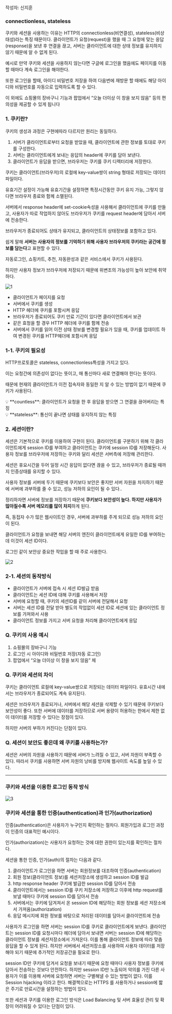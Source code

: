 작성자: 신지훈

### connectionless, stateless

쿠키와 세션을 사용하는 이유는 HTTP의 connectionless(비연결성), stateless(비상태성)라는 특징 때문이다. 클라이언트가 요청(request)을 했을 때 그 요청에 맞는 응답(response)을 보낸 후 연결을 끊고, 서버는 클라이언트에 대한 상태 정보를 유지하지 않기 때문에 알 수 없게 된다.

예시로 만약 쿠키와 세션을 사용하지 않는다면 구글에 로그인을 했음에도 페이지를 이동할 때마다 계속 로그인을 해야한다.

또한 로그인을 할때, 아이디 비밀번호 저장을 하여 다음번에 재방문 할 때에도 해당 아이디와 비밀번호를 자동으로 입력하도록 할 수 있다.

이 외에도 쇼핑몰의 장바구니 기능과 팝업에서 “오늘 더이상 이 창을 보지 않음" 등의 편의성을 제공할 수 있게 됩니다

### 1. 쿠키란?

쿠키의 생성과 과정은 구현에따라 다르지만 원리는 동일하다.

1. 서버가 클라이언트로부터 요청을 받았을 때, 클라이언트에 관한 정보를 토대로 쿠키를 구성한다.
2. 서버는 클라이언트에게 보내는 응답의 header에 쿠키를 담아 보낸다.
3. 클라이언트가 응답을 받으면, 브라우저는 쿠키를 쿠키 디렉터리에 저장한다.

쿠키는 클라이언트(브라우저)의 로컬에 key-value쌍이 string 형태로 저장되는 데이터 파일이다.

유효기간 설정이 가능해 유효기간을 설정하면 특정시간동안 쿠키 유지 가능, 그렇지 않다면 브라우저 종료와 함께 소멸된다.

서버에서 response header에 set-cookie속성을 사용해서 클라이언트에 쿠키를 만들고, 사용자가 따로 작업하지 않아도 브라우저가 쿠키를 request header에 담아서 서버에 전송한다.

브라우저가 종료되어도 상태가 유지되고, 클라이언트의 상태정보를 포함하고 있다.

쉽게 말해 **서버는 사용자의 정보를 기억하기 위해 사용자 브라우저의 쿠키라는 공간에 정보를 담는다**고 표현할 수 있다.

자동로그인, 쇼핑카트, 추천, 자동완성과 같은 서비스에서 쿠키가 사용된다.

하지만 사용자 정보가 브라우저에 저장되기 때문에 위변조의 가능성이 높아 보안에 취약하다.

![1](https://github.com/EN-CS-STUDY/CS_STUDY/assets/81848426/f60776c6-1b6b-49c9-8f53-d81b42b48c52)

- 클라이언트가 페이지를 요청
- 서버에서 쿠키를 생성
- HTTP 헤더에 쿠키를 포함시켜 응답
- 브라우저가 종료되어도 쿠키 만료 기간이 있다면 클라이언트에서 보관
- 같은 효청을 할 경우 HTTP 헤더에 쿠키를 함께 전송
- 서버에서 쿠키를 읽어 이전 상태 정보를 변경할 필요가 있을 때, 쿠키를 업데이트 하여 변경된 쿠키를 HTTP헤더에 포함시켜 응답

### 1-1. 쿠키의 필요성

HTTP프로토콜은 stateless, connectionless특성을 가지고 있다.

이는 요청간에 의존성이 없다는 뜻이고, 매 통신마다 새로 연결해야 한다는 뜻이다.

때문에 현재의 클라이언트가 이전 접속자와 동일한 지 알 수 있는 방법이 없기 때문에 쿠키가 사용된다.

<aside>
💡 **countless**: 클라이언트가 요청을 한 후 응답을 받으면 그 연결을 끊어버리는 특징

</aside>

<aside>
💡 **stateless**: 통신이 끝나면 상태를 유지하지 않는 특징

</aside>

### 2. 세션이란?

세션은 기본적으로 쿠키를 이용하여 구현이 된다. 클라이언트를 구분하기 위해 각 클라이언트에게 session ID를 부여하고 클라이언트는 쿠키에 session ID를 저장해둔다. 사용자 정보를 브라우저에 저장하는 쿠키와 달리 세션은 서버측에 저장해 관리한다.

세션은 휴요시간을 두어 일정 시간 응답이 없다면 끊을 수 있고, 브라우저가 종료될 때까지 인증상태를 유지할 수 있다.

사용자 정보를 서버에 두기 때문에 쿠키보다 보안은 좋지만 서버 자원을 차지하기 때문에 서버에 과부하를 줄 수 있고, 성능 저하의 요인이 될 수 있다..

정리하자면 서버에 정보를 저장하기 때문에 **쿠키보다 보안성이 높다. 하지만 사용자가 많아질수록 서버 메모리를 많이 차지**하게 된다.

즉, 동접자 수가 많은 웹사이트인 경우, 서버에 과부하를 주게 되므로 성능 저하의 요인이 된다.

클라이언트가 요청을 보내면 해당 서버의 엔진이 클라이언트에게 유일한 ID를 부여하는데 이것이 세션 ID이다.

로그인 같이 보안상 중요한 작업을 할 때 주로 사용한다.

![2](https://github.com/EN-CS-STUDY/CS_STUDY/assets/81848426/92485267-3254-434d-a859-263f418be639)

### 2-1. 세션의 동작방식

- 클라이언트가 서버에 접속 시 세션 ID발급 받음
- 클라이언트는 세션 ID에 대해 쿠키를 사용해서 저장
- 서버에 요청할 때, 쿠키의 세션ID를 같이 서버에 전달해서 요청
- 서버는 세션 ID를 전달 받아 별도의 작업없이 세션 ID로 세션에 있는 클라이언트 정보를 가져와서 사용
- 클라이언트 정보를 가지고 서버 요청을 처리해 클라이언트에게 응답

### Q. 쿠키의 사용 예시

1. 쇼핑몰의 장바구니 기능
2. 로그인 시 아이디와 비밀번호 저장(자동 로그인)
3. 팝업에서 “오늘 더이상 이 창을 보지 않음” 체

### Q. 쿠키와 세션의 차이

쿠키는 클라이언트 로컬에 key-value쌍으로 저장되는 데이터 파일이다. 유효시간 내에서는 브라우저가 종료되어도 계속 유지된다.

세션은 브라우저가 종료되거나, 서버에서 해당 세션을 삭제할 수 있기 때문에 쿠키보다 보안성이 좋다. 또한 서버에 데이터를 저장하므로 서버 용량이 허용하는 한에서 제한 없이 데이터를 저장할 수 있다는 장점이 있다.

하지만 서버의 부하가 커진다는 단점이 있다.

### Q. 세션이 보안도 좋은데 왜 쿠키를 사용하는가?

세션은 서버의 자원을 사용하기 때문에 서버가 느려질 수 있고, 서버 자원이 부족할 수 있다. 따라서 쿠키를 사용하면 서버 자원의 낭비를 방지해 웹사이트 속도를 높일 수 있다.

---

### 쿠키와 세션을 이용한 로그인 동작 방식

![3](https://github.com/EN-CS-STUDY/CS_STUDY/assets/81848426/2212d32c-6568-4edc-929d-ba7a10ca3a93)

### 쿠키와 세션을 통한 인증(authentication)과 인가(authorization)

인증(authentication)은 사용자가 누구인지 확인하는 절차다. 회원가입과 로그인 과정이 인증의 대표적인 예시이다.

인가(authorization)는 사용자가 요청하는 것에 대한 권한이 있는지를 확인하는 절차다.

세션을 통한 인증, 인가(auth)의 절차는 다음과 같다.

1. 클라이언트가 로그인을 하면 서버는 회원정보를 대조하여 인증(authentication)
2. 회원 정보(클라이언트 정보)를 세션저장소에 생성하고 session ID를 발급
3. http response header 쿠키에 발급한 session ID를 담아서 전송
4. 클라이언트에서는 session ID를 쿠키 저장소에 저장하고 이후에 http request를 보낼 때마다 쿠키에 session ID를 담아서 전송
5. 서버에서는 쿠키에 담겨져서 온 session ID에 해당하는 회원 정보를 세션 저장소에서 가져옴(authorization)
6. 응답 메시지에 회원 정보를 바탕으로 처리된 데이터를 담아서 클라이언트에 전송

사용자가 로그인을 하면 서버는 session ID를 쿠키로 클라이언트에게 보낸다. 클라이언트는 session ID를 요청시마다 헤더에 담아서 보내면 서버는 session ID에 해당하는 클라이언트 정보를 세션저장소에서 가져온다. 이를 통해 클라이언트 정보에 따라 맞춤 응답을 할 수 있게 된다. 하지만 서버에서 세션저장소를 사용하여 사용자 데이터를 저장해야 되기 때문에 추가적인 저장공간을 필요로 한다.

session ID만 쿠키에 담겨서 요청을 보내기 때문에 요청 때마다 사용자 정보를 쿠키에 담아서 전송하는 것보다 안전하다. 하지만 session ID만 노출되어 악의를 가진 다른 사용자가 이를 이용해 서버에 요청하면 서버는 구별해낼 수 있는 방법이 없다. 이를 Session hijacking 이라고 한다. 해결책으로는 HTTPS 를 사용하거나 session에 짧은 주기로 만료시간을 설정하는 방법이 있다.

또한 세션과 쿠키를 이용한 로그인 방식은 Load Balancing 및 서버 효율성 관리 및 확장이 어려워질 수 있다는 단점이 있다.
